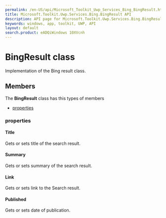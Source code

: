 ```yaml
---
permalink: /en-US/api/Microsoft_Toolkit_Uwp_Services_Bing_BingResult.htm
title: Microsoft.Toolkit.Uwp.Services.Bing.BingResult API 
description: API page for Microsoft.Toolkit.Uwp.Services.Bing.BingResult
keywords: windows, app, toolkit, UWP, API
layout: default
search.product: eADQiWindows 10XVcnh
---
```



# BingResult class

Implementation of the Bing result class.

## Members

The **BingResult** class has this types of members

* [properties](#properties)

### properties

#### Title

Gets or sets title of the search result.

#### Summary

Gets or sets summary of the search result.

#### Link

Gets or sets link to the Search result.

#### Published

Gets or sets date of publication.
